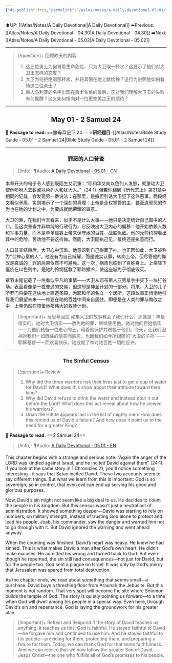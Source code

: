 ```yaml
---
{"dg-publish":true,"permalink":"/atlas/notes/a-daily-devotional-05-01/"}
---
```


 ⬆️UP: [[Atlas/Notes/A Daily Devotional\|A Daily Devotional]]
⬅️Previous: [[Atlas/Notes/A Daily Devotional - 04.30\|A Daily Devotional - 04.30]]
➡️Next: [[Atlas/Notes/A Daily Devotional - 05.02\|A Daily Devotional - 05.02]]

---

> [!question]+ 回顾昨天的内容
> 1. 这三位勇士为何冒着生命危险，只为大卫取一杯水？这显示了他们对大卫王怎样的态度？
> 2. 大卫为何拒绝喝那杯水，并将其倒在地上献给神？这行为说明他如何看待这三位勇士？
> 3. 赫人乌利亚的名字出现在勇士名单的最后，这对我们理解大卫王的失败有何提醒？这又如何指向对一位更完美之王的期待？



---
## <center>May 01 -  2 Samuel 24</center>

📖 **Passage to read**: ==撒母耳记下 24==
⭐**研经题目**: [[Atlas/Notes/Bible Study Guide - 05.01 - 2 Samuel 24\|Bible Study Guide - 05.01 - 2 Samuel 24]]

---
### <center>罪恶的人口普查</center>

> [!info]- 🎙️Audio: [A Daily Devotional - 05.01 - CN]()

本章开头的句子令人感到既陌生又沉重：“耶和华又向以色列人发怒，就激动大卫使他吩咐人去数点以色列人和犹大人。”（24:1）但若你翻到《历代志上》第21章中相同的记载，会发现另一番说法：在那里，是撒但引诱大卫犯下这件恶事。两段经文看似矛盾，实则揭示了一个深刻的真理：上帝是全权掌管的主，甚至连邪恶的作为也在祂的计划之中，为要成就祂荣耀的旨意。

大卫的罪，在我们今天看来，似乎不是什么大事——他只是决定统计自己国中的人口。但这次普查并非单纯的行政行为，它反映出大卫内心的偏移：他开始依赖人数和军事力量，而不是单单信靠上帝来保守祂的百姓、战胜仇敌。他的元帅约押看出其中的危险，苦劝他不要这样做。然而，大卫固执己见，最终还是执意而行。

人口普查结束后，大卫心中沉重。他意识到自己得罪了神。也正因如此，大卫被称为“合神心意的人”。他没有为自己辩解，而是诚实认罪，转向上帝。但尽管他的悔改是真诚的，罪的后果依然不可避免。这一次，祸患也临到了百姓身上。上帝降下瘟疫在以色列中，是祂的怜悯拯救了耶路撒冷，使这座城免于彻底毁灭。

章节末尾记载了一件看似平凡的事情——大卫从耶布斯人亚劳拿手中买下一块打谷场。表面看像是一桩普通的交易，但这却是神圣计划的一部分。将来，大卫的儿子所罗门将要在这块地上建造圣殿，为耶和华的名立一个居所。这段故事正悄悄地引导我们展望未来——神要在祂的百姓中间亲自居住。即便是在人类的罪与悔改之中，上帝仍然在预备祂那伟大的救赎计划。

> [!important]+ 反思与回应
如果大卫的故事教会了我们什么，那就是：神是信实的。祂对大卫信实——赦免他的罪，继续使用他。祂对祂的百姓信实——为他们预备一位忠心的王，藉着他保护并赐福于他们。今天，让我们因神对我们一如既往的信实而感恩，也因我们如今所跟随的“大卫的子孙”——耶稣基督——而欢喜快乐。祂成就了神对祂百姓一切的应许。

---
### <center>The Sinful Census</center>

> [!question]+ Review
> 1. Why did the three warriors risk their lives just to get a cup of water for David? What does this show about their attitude toward their king?
> 2. Why did David refuse to drink the water and instead pour it out before the Lord? What does this act reveal about how he viewed his warriors?
> 3. Uriah the Hittite appears last in the list of mighty men. How does this remind us of David's failure? And how does it point us to the need for a greater King?

📖 **Passage to read**: ==2 Samuel 24==

> [!info]- 🎙️Audio: [A Daily Devotional - 05.01 - EN]()  

This chapter begins with a strange and serious note: “Again the anger of the LORD was kindled against Israel, and he incited David against them” (24:1). If you look at the same story in 1 Chronicles 21, you'll notice something interesting—it says that Satan incited David. These two accounts seem to say different things. But what we learn from this is important: God is so sovereign, so in control, that even evil can end up serving his good and glorious purposes.

Now, David’s sin might not seem like a big deal to us. He decides to count the people in his kingdom. But this census wasn’t just a neutral act of administration. It showed something deeper—David was starting to rely on numbers, on military strength, instead of trusting God alone to protect and lead his people. Joab, his commander, saw the danger and warned him not to go through with it. But David ignored the warning and went ahead anyway.

When the counting was finished, David’s heart was heavy. He knew he had sinned. This is what makes David a man after God’s own heart. He didn’t make excuses. He admitted his wrong and turned back to God. But even though he repented, the sin still had consequences—not just for David, but for the people too. God sent a plague on Israel. It was only by God’s mercy that Jerusalem was spared from total destruction.

As the chapter ends, we read about something that seems small—a purchase. David buys a threshing floor from Araunah the Jebusite. But this moment is not random. That very spot will become the site where Solomon builds the temple of God. The story is quietly pointing us forward—to a time when God will dwell among his people in a special way. Even here, through David’s sin and repentance, God is laying the groundwork for his greater plan.

> [!important]+ Reflect and Respond
If the story of David teaches us anything, it teaches us this: God is faithful. He stayed faithful to David—he forgave him and continued to use him. And he stayed faithful to his people—providing for them, protecting them, and preparing a future for them. Today, we can thank God for that same faithfulness. And we can rejoice that we now follow the greater Son of David, Jesus Christ—the one who fulfills all of God’s promises to his people.





 


































